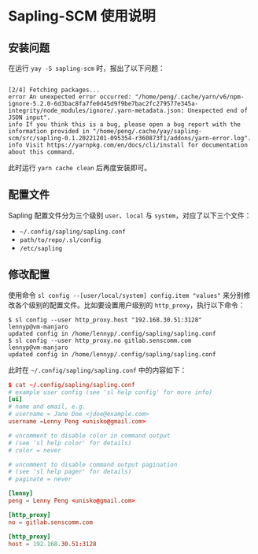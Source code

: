 # Sapling-SCM 使用说明

## 安装问题

在运行 `yay -S sapling-scm` 时，报出了以下问题：

```console

[2/4] Fetching packages...
error An unexpected error occurred: "/home/peng/.cache/yarn/v6/npm-ignore-5.2.0-6d3bac8fa7fe0d45d9f9be7bac2fc279577e345a-integrity/node_modules/ignore/.yarn-metadata.json: Unexpected end of JSON input".
info If you think this is a bug, please open a bug report with the information provided in "/home/peng/.cache/yay/sapling-scm/src/sapling-0.1.20221201-095354-r360873f1/addons/yarn-error.log".
info Visit https://yarnpkg.com/en/docs/cli/install for documentation about this command.
```

此时运行 `yarn cache clean` 后再度安装即可。

## 配置文件

Sapling 配置文件分为三个级别 `user`、`local` 与 `system`，对应了以下三个文件：

- `~/.config/sapling/sapling.conf`
- `path/to/repo/.sl/config`
- `/etc/sapling`

## 修改配置

使用命令 `sl config --[user/local/system] config.item "values"` 来分别修改各个级别的配置文件。比如要设置用户级别的 `http_proxy`，执行以下命令：

```console
$ sl config --user http_proxy.host "192.168.30.51:3128"                                                    lennyp@vm-manjaro
updated config in /home/lennyp/.config/sapling/sapling.conf
$ sl config --user http_proxy.no gitlab.senscomm.com                                                       lennyp@vm-manjaro
updated config in /home/lennyp/.config/sapling/sapling.conf
```

此时在 `~/.config/sapling/sapling.conf` 中的内容如下：

```conf
$ cat ~/.config/sapling/sapling.conf                                                                       lennyp@vm-manjaro
# example user config (see 'sl help config' for more info)
[ui]
# name and email, e.g.
# username = Jane Doe <jdoe@example.com>
username =Lenny Peng <unisko@gmail.com>

# uncomment to disable color in command output
# (see 'sl help color' for details)
# color = never

# uncomment to disable command output pagination
# (see 'sl help pager' for details)
# paginate = never

[lenny]
peng = Lenny Peng <unisko@gmail.com>

[http_proxy]
no = gitlab.senscomm.com

[http_proxy]
host = 192.168.30.51:3128
```

